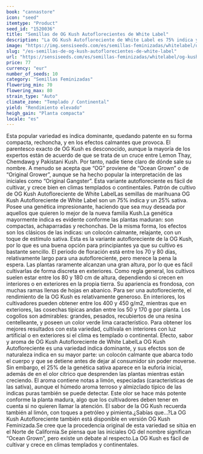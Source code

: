 ```yaml
---
book: "cannastore"
icon: "seed"
itemtype: "Product"
seed_id: "1520036"
title: "Semillas de OG Kush Autoflorecientes de White Label"
description: "La OG Kush Autofloreciente de White Label es 75% indica y 25% sativa. Es compacta y fácil de cultivar, con un olor a cítricos y un subidón relajante."
image: "https://img.sensiseeds.com/es/semillas-feminizadas/whitelabel/og-kush-autoflorecientes-image.png"
slug: "/es-semillas-de-og-kush-autoflorecientes-de-white-label"
url: "https://sensiseeds.com/es/semillas-feminizadas/whitelabel/og-kush-autoflorecientes?a_aid=cannastore"
price: 77
currency: "eur"
number_of_seeds: 10
category: "Semillas Feminizadas"
flowering_min: 70
flowering_max: 80
strain_type: "Auto"
climate_zone: "Templado / Continental"
yield: "Rendimiento elevado"
heigh_gain: "Planta compacta"
locale: "es"
---
```

Esta popular variedad es indica dominante, quedando patente en su forma compacta, rechoncha, y en los efectos calmantes que provoca. El parentesco exacto de OG Kush es desconocido, aunque la mayoría de los expertos están de acuerdo de que se trata de un cruce entre Lemon Thay, Chemdawg y Pakistani Kush. Por tanto, nadie tiene claro de dónde sale su nombre. A menudo se acepta que “OG” proviene de “Ocean Grown” o de “Original Grower”, aunque se ha hecho popular la interpretación de las iniciales como “Original Gangster”. Esta variante autofloreciente es fácil de cultivar, y crece bien en climas templados o continentales. Patrón de cultivo de OG Kush Autofloreciente de White LabelLas semillas de marihuana OG Kush Autofloreciente de White Label son un 75% indica y un 25% sativa. Posee una genética impresionante, haciendo que sea muy deseada por aquellos que quieren lo mejor de la nueva familia Kush.La genética mayormente indica es evidente conforme las plantas maduran: son compactas, achaparradas y rechonchas. De la misma forma, los efectos son los clásicos de las indicas: un colocón calmante, relajante, con un toque de estímulo sativa. Esta es la variante autofloreciente de la OG Kush, por lo que es una buena opción para principiantes ya que su cultivo es bastante sencillo. El periodo de floración está entre los 70 y 80 días, relativamente largo para una autofloreciente, pero merece la pena la espera. Las plantas raramente alcanzan una gran altura, por lo que es fácil cultivarlas de forma discreta en exteriores. Como regla general, los cultivos suelen estar entre los 80 y 180 cm de altura, dependiendo si crecen en interiores o en exteriores en la propia tierra. Su apariencia es frondosa, con muchas ramas llenas de hojas en abanico. Para ser una autofloreciente, el rendimiento de la OG Kush es relativamente generoso. En interiores, los cultivadores pueden obtener entre los 400 y 450 g/m2, mientras que en exteriores, las cosechas típicas andan entre los 50 y 170 g por planta. Los cogollos son admirables: grandes, pesados, recubiertos de una resina centelleante, y poseen un color verde lima característico. Para obtener los mejores resultados con esta variedad, cultívala en interiores con luz artificial o en exteriores si el clima es templado o continental. Efecto, sabor y aroma de OG Kush Autofloreciente de White LabelLa OG Kush Autofloreciente es una variedad indica dominante, y sus efectos son de naturaleza indica en su mayor parte: un colocón calmante que abarca todo el cuerpo y que se detiene antes de dejar al consumidor sin poder moverse. Sin embargo, el 25% de la genética sativa aparece en la euforia inicial, además de en el olor cítrico que desprenden las plantas mientras están creciendo. El aroma contiene notas a limón, especiadas (características de las sativa), aunque el húmedo aroma terroso y almizclado típico de las indicas puras también se puede detectar. Este olor se hace más potente conforme la planta madura, algo que los cultivadores deben tener en cuenta si no quieren llamar la atención. El sabor de la OG Kush recuerda también al limón, con toques a petróleo y pimienta.¿Sabías que…?La OG Kush Autofloreciente también está disponible en versión OG Kush Feminizada.Se cree que la procedencia original de esta variedad se sitúa en el Norte de California.Se piensa que las iniciales OG del nombre significan “Ocean Grown”, pero existe un debate al respecto.La OG Kush es fácil de cultivar y crece en climas templados y continentales.
